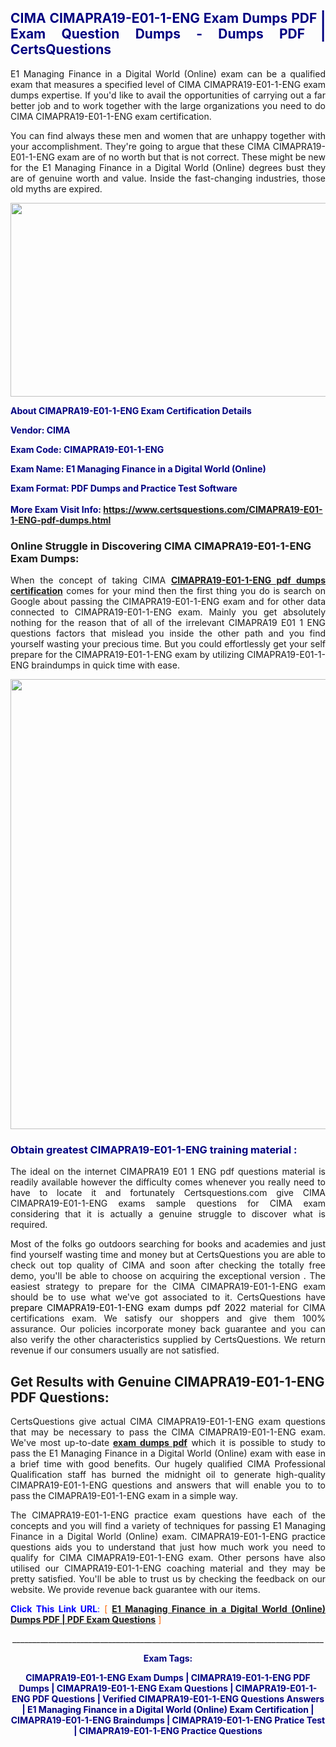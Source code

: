<h2 style="text-align: justify;"><span style="color: #000080;">CIMA CIMAPRA19-E01-1-ENG Exam Dumps PDF | Exam Question Dumps - Dumps PDF | CertsQuestions</span></h2>
<p style="text-align: justify;">E1 Managing Finance in a Digital World (Online) exam can be a qualified exam that measures a specified level of CIMA  CIMAPRA19-E01-1-ENG exam dumps expertise. If you'd like to avail the opportunities of carrying out a far better job and to work together with the large organizations you need to do CIMA CIMAPRA19-E01-1-ENG exam certification.</p>
<p style="text-align: justify;">You can find always these men and women that are unhappy together with your accomplishment. They're going to argue that these CIMA  CIMAPRA19-E01-1-ENG exam are of no worth but that is not correct. These might be new for the E1 Managing Finance in a Digital World (Online) degrees bust they are of genuine worth and value. Inside the fast-changing industries, those old myths are expired.</p>
<p><img style="display: block; margin-left: auto; margin-right: auto;" src="https://i.imgur.com/eaP4ae9.png" width="840" height="310" /></p>
<p><span style="color: #000080;"><strong>About CIMAPRA19-E01-1-ENG Exam Certification Details</strong></span></p>
<p><span style="color: #000080;"><strong>Vendor: CIMA<br /></strong></span></p>
<p><span style="color: #000080;"><strong>Exam Code: CIMAPRA19-E01-1-ENG</strong></span></p>
<p><span style="color: #000080;"><strong>Exam Name: E1 Managing Finance in a Digital World (Online)</strong></span></p>
<p><span style="color: #000080;"><strong>Exam Format: PDF Dumps and Practice Test Software<br /><br />More Exam Visit Info: <span style="color: #ff6600;"><a href="https://www.certsquestions.com/CIMAPRA19-E01-1-ENG-pdf-dumps.html">https://www.certsquestions.com/CIMAPRA19-E01-1-ENG-pdf-dumps.html</a></span></strong></span></p>
<h3>Online Struggle in Discovering CIMA CIMAPRA19-E01-1-ENG Exam Dumps:</h3>
<p style="text-align: justify;">When the concept of taking CIMA <a href="https://www.certsquestions.com/CIMAPRA19-E01-1-ENG-pdf-dumps.html"><strong> CIMAPRA19-E01-1-ENG pdf dumps certification</strong></a> comes for your mind then the first thing you do is search on Google about passing the CIMAPRA19-E01-1-ENG exam and for other data connected to CIMAPRA19-E01-1-ENG exam. Mainly you get absolutely nothing for the reason that of all of the irrelevant CIMAPRA19 E01 1 ENG questions factors that mislead you inside the other path and you find yourself wasting your precious time. But you could effortlessly get your self prepare for the CIMAPRA19-E01-1-ENG exam by utilizing CIMAPRA19-E01-1-ENG braindumps in quick time with ease.</p>
<p><a href="https://www.certsquestions.com/CIMAPRA19-E01-1-ENG-pdf-dumps.html"><img style="display: block; margin-left: auto; margin-right: auto;" src="https://i.imgur.com/pxhoKQ2.png" width="720" /></a></p>
<h3><span style="color: #000080;">Obtain greatest  CIMAPRA19-E01-1-ENG training material :</span></h3>
<p style="text-align: justify;">The ideal on the internet CIMAPRA19 E01 1 ENG pdf questions material is readily available however the difficulty comes whenever you really need to have to locate it and fortunately Certsquestions.com give CIMA CIMAPRA19-E01-1-ENG exams sample questions for CIMA  exam considering that it is actually a genuine struggle to discover what is required.</p>
<p style="text-align: justify;">Most of the folks go outdoors searching for books and academies and just find yourself wasting time and money but at CertsQuestions you are able to check out top quality of CIMA  and soon after checking the totally free demo, you'll be able to choose on acquiring the exceptional version . The easiest strategy to prepare for the CIMA CIMAPRA19-E01-1-ENG exam should be to use what we've got associated to it. CertsQuestions have <span style="color: #000000;">prepare CIMAPRA19-E01-1-ENG exam dumps pdf 2022</span> material for CIMA certifications exam. We satisfy our shoppers and give them 100% assurance. Our policies incorporate money back guarantee and you can also verify the other characteristics supplied by CertsQuestions. We return revenue if our consumers usually are not satisfied.</p>
<h2>Get Results with Genuine CIMAPRA19-E01-1-ENG PDF Questions:</h2>
<p style="text-align: justify;">CertsQuestions give actual CIMA CIMAPRA19-E01-1-ENG exam questions that may be necessary to pass the CIMA  CIMAPRA19-E01-1-ENG exam. We've most up-to-date<strong>&nbsp;<a href="https://www.certsquestions.com/">exam dumps pdf</a></strong>&nbsp;which it is possible to study to pass the E1 Managing Finance in a Digital World (Online) exam with ease in a brief time with good benefits. Our hugely qualified CIMA Professional Qualification staff has burned the midnight oil to generate high-quality CIMAPRA19-E01-1-ENG questions and answers that will enable you to to pass the CIMAPRA19-E01-1-ENG exam in a simple way.</p>
<p style="text-align: justify;">The CIMAPRA19-E01-1-ENG practice exam questions have each of the concepts and you will find a variety of techniques for passing E1 Managing Finance in a Digital World (Online) exam. CIMAPRA19-E01-1-ENG practice questions aids you to understand that just how much work you need to qualify for CIMA  CIMAPRA19-E01-1-ENG exam. Other persons have also utilised our CIMAPRA19-E01-1-ENG coaching material and they may be pretty satisfied. You'll be able to trust us by checking the feedback on our website. We provide revenue back guarantee with our items.</p>
<p style="text-align: justify;"><span style="color: #0000ff;"><strong>Click This Link URL</strong>:</span> <span style="color: #ff6600;">[ <strong><a href="https://www.certsquestions.com/cima-professional-qualification-certification.html">E1 Managing Finance in a Digital World (Online) Dumps PDF | PDF Exam Questions</a></strong> ]</span></p>
<p style="text-align: center;">______________________________________________________________________________</p>
<p style="text-align: center;"><span style="color: #000080;"><strong>Exam Tags:</strong></span></p>
<p style="text-align: center;"><span style="color: #000080;"><strong>CIMAPRA19-E01-1-ENG Exam Dumps | CIMAPRA19-E01-1-ENG PDF Dumps | CIMAPRA19-E01-1-ENG Exam Questions | CIMAPRA19-E01-1-ENG PDF Questions | Verified CIMAPRA19-E01-1-ENG Questions Answers | E1 Managing Finance in a Digital World (Online) Exam Certification | CIMAPRA19-E01-1-ENG Braindumps | CIMAPRA19-E01-1-ENG Pratice Test | CIMAPRA19-E01-1-ENG Practice Questions</strong></span></p>
